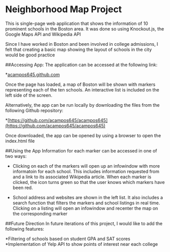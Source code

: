 # Neighborhood Map Project
This is single-page web application that shows the information of 10 prominent schools in the Boston area.  It was done so using Knockout.js, the Google Maps API and Wikipedia API

Since I have worked in Boston and been involved in college admissions, I felt that creating a basic map showing the layout of schools in the city would be good practice

##Accessing App:
The application can be accessed at the following link: 

*[acampos645.github.com](http://acampos645.github.io/)

Once the page has loaded, a map of Boston will be shown with markers representing each of the ten schools.  An interactive list is included on the left side of the screen.

Alternatively, the app can be run locally by downloading the files from the following Github repository:

*[https://github.com/acampos645/acampos645](https://github.com/acampos645/acampos645)

Once downloaded, the app can be opened by using a browser to open the index.html file

##Using the App
Information for each marker can be accessed in one of two ways:

* Clicking on each of the markers will open up an infowindow  with more informatoin for each school.  This includes information requested from and a link to its associated Wikipedia article.  When each marker is clicked, the icon turns green so that the user knows which markers have been red.

* School address and websites are shown in the left list.  It also includes a search function that filters the markers and school listings in real time.  Clicking on a listing will open an infowindow and recenter the map on the corresponding marker

##Future Direction
In future iterations of this project, I would like to add the following features:

*Filtering of schools based on student GPA and SAT scores
*Implementation of Yelp API to show points of interest near each college

